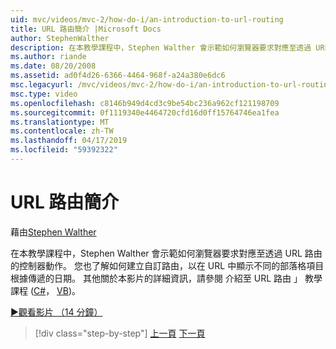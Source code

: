 ```yaml
---
uid: mvc/videos/mvc-2/how-do-i/an-introduction-to-url-routing
title: URL 路由簡介 |Microsoft Docs
author: StephenWalther
description: 在本教學課程中，Stephen Walther 會示範如何瀏覽器要求對應至透過 URL 路由的控制器動作。 您也了解如何建立 cust...
ms.author: riande
ms.date: 08/20/2008
ms.assetid: ad0f4d26-6366-4464-968f-a24a380e6dc6
msc.legacyurl: /mvc/videos/mvc-2/how-do-i/an-introduction-to-url-routing
msc.type: video
ms.openlocfilehash: c8146b949d4cd3c9be54bc236a962cf121198709
ms.sourcegitcommit: 0f1119340e4464720cfd16d0ff15764746ea1fea
ms.translationtype: MT
ms.contentlocale: zh-TW
ms.lasthandoff: 04/17/2019
ms.locfileid: "59392322"
---
```

# <a name="an-introduction-to-url-routing"></a>URL 路由簡介

藉由[Stephen Walther](https://github.com/StephenWalther)

在本教學課程中，Stephen Walther 會示範如何瀏覽器要求對應至透過 URL 路由的控制器動作。 您也了解如何建立自訂路由，以在 URL 中顯示不同的部落格項目根據傳遞的日期。 其他關於本影片的詳細資訊，請參閱 介紹至 URL 路由 」 教學課程 ([C#](../../../overview/older-versions-1/controllers-and-routing/asp-net-mvc-routing-overview-cs.md)， [VB](../../../overview/older-versions-1/controllers-and-routing/asp-net-mvc-routing-overview-vb.md))。

[&#9654;觀看影片 （14 分鐘）](https://channel9.msdn.com/Blogs/ASP-NET-Site-Videos/an-introduction-to-url-routing)

> [!div class="step-by-step"]
> [上一頁](understanding-views-view-data-and-html-helpers.md)
> [下一頁](preventing-javascript-injection-attacks.md)
